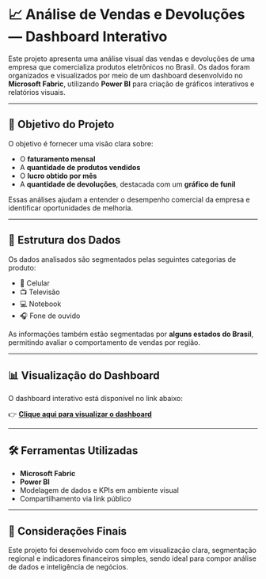 # 📈 Análise de Vendas e Devoluções — Dashboard Interativo

Este projeto apresenta uma análise visual das vendas e devoluções de uma empresa que comercializa produtos eletrônicos no Brasil. Os dados foram organizados e visualizados por meio de um dashboard desenvolvido no **Microsoft Fabric**, utilizando **Power BI** para criação de gráficos interativos e relatórios visuais.

---

## 🎯 Objetivo do Projeto

O objetivo é fornecer uma visão clara sobre:
- O **faturamento mensal**
- A **quantidade de produtos vendidos**
- O **lucro obtido por mês**
- A **quantidade de devoluções**, destacada com um **gráfico de funil**

Essas análises ajudam a entender o desempenho comercial da empresa e identificar oportunidades de melhoria.

---

## 🧾 Estrutura dos Dados

Os dados analisados são segmentados pelas seguintes categorias de produto:
- 📱 Celular
- 📺 Televisão
- 💻 Notebook
- 🎧 Fone de ouvido

As informações também estão segmentadas por **alguns estados do Brasil**, permitindo avaliar o comportamento de vendas por região.

---

## 📊 Visualização do Dashboard

O dashboard interativo está disponível no link abaixo:

👉 **[Clique aqui para visualizar o dashboard](https://app.fabric.microsoft.com/view?r=eyJrIjoiZDU1YTI0NDgtMzBlMC00YTJiLWIyNWMtMmQ2MzQ2YjVjYzcwIiwidCI6ImVmZTdjNTI2LTVjNzAtNDYxNC04ZTcxLTM3NmI3NmE1OTJlYiJ9)**

---

## 🛠️ Ferramentas Utilizadas

- **Microsoft Fabric**
- **Power BI**
- Modelagem de dados e KPIs em ambiente visual
- Compartilhamento via link público

---

## 📌 Considerações Finais

Este projeto foi desenvolvido com foco em visualização clara, segmentação regional e indicadores financeiros simples, sendo ideal para compor análise de dados e inteligência de negócios.


